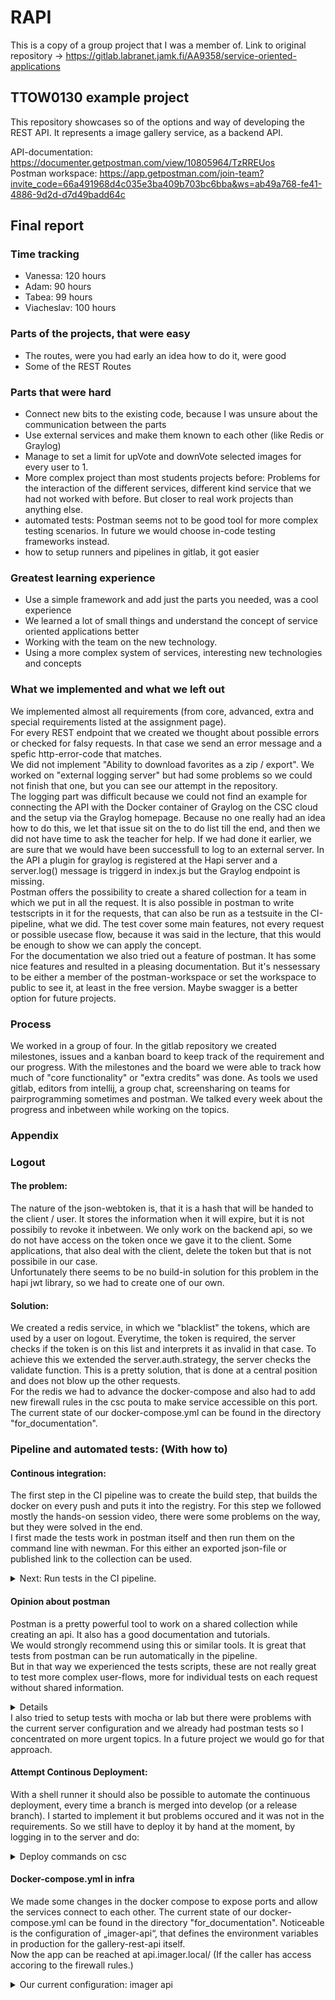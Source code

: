 # RAPI
This is a copy of a group project that I was a member of.
Link to original repository -> https://gitlab.labranet.jamk.fi/AA9358/service-oriented-applications


## TTOW0130 example project

This repository showcases so of the options and way of developing the REST API.
It represents a image gallery service, as a backend API.

API-documentation: https://documenter.getpostman.com/view/10805964/TzRREUos <br>
Postman workspace: https://app.getpostman.com/join-team?invite_code=66a491968d4c035e3ba409b703bc6bba&ws=ab49a768-fe41-4886-9d2d-d7d49badd64c

## Final report
### Time tracking

- Vanessa: 120 hours
- Adam: 90 hours 
- Tabea: 99 hours
- Viacheslav: 100 hours

### Parts of the projects, that were easy
- The routes, were you had early an idea how to do it, were good
- Some of the REST Routes

### Parts that were hard
- Connect new bits to the existing code, because I was unsure about the communication between the parts
- Use external services and make them known to each other (like Redis or Graylog)
- Manage to set a limit for upVote and downVote selected images for every user to 1.
- More complex project than most students projects before: Problems for the interaction of the different services, different kind service that we had not worked with before. But closer to real work projects than anything else.
- automated tests: Postman seems not to be good tool for more complex testing scenarios. In future we would choose in-code testing frameworks instead.
- how to setup runners and pipelines in gitlab, it got easier 

### Greatest learning experience
- Use a simple framework and add just the parts you needed, was a cool experience
- We learned a lot of small things and understand the concept of service oriented applications better
- Working with the team on the new technology.
- Using a more complex system of services, interesting new technologies and concepts

### What we implemented and what we left out
We implemented almost all requirements (from core, advanced, extra and special requirements listed at the assignment page).<br>
For every REST endpoint that we created we thought about possible errors or checked for falsy requests. In that case we send an error message and a spefic http-error-code that matches. <br> 
We did not implement "Ability to download favorites as a zip / export". We worked on "external logging server" but had some problems so we could not finish that one, but you can see our attempt in the repository. <br>
The logging part was difficult because we could not find an example for connecting the API with the Docker container of Graylog on the CSC cloud and the setup via the Graylog homepage. Because no one really had an idea how to do this, we let that issue sit on the to do list till the end, and then we did not have time to ask the teacher for help. If we had done it earlier, we are sure that we would have been successfull to log to an external server. In the API a plugin for graylog is registered at the Hapi server and a server.log() message is triggerd in index.js but the Graylog endpoint is missing.<br>
Postman offers the possibility to create a shared collection for a team in which we put in all the request. It is also possible in postman to write testscripts in it for the requests, that can also be run as a testsuite in the CI-pipeline, what we did. The test cover some main features, not every request or possible usecase flow, because it was said in the lecture, that this would be enough to show we can apply the concept.<br>
For the documentation we also tried out a feature of postman. It has some nice features and resulted in a pleasing documentation. But it's nessessary to be either a member of the postman-workspace or set the workspace to public to see it, at least in the free version. Maybe swagger is a better option for future projects. 

### Process
We worked in a group of four. In the gitlab repository we created milestones, issues and a kanban board to keep track of the requirement and our progress. With the milestones and the board we were able to track how much of "core functionality" or "extra credits" was done. As tools we used gitlab, editors from intellij, a group chat, screensharing on teams for pairprogramming sometimes and postman. We talked every week about the progress and inbetween while working on the topics.

### Appendix

### Logout
#### The problem: 
The nature of the json-webtoken is, that it is a hash that will be handed to the client / user. It stores the information when it will expire, but it is not possibily to revoke it inbetween. We only work on the backend api, so we do not have access on the token once we gave it to the client. Some applications, that also deal with the client, delete the token but that is not possibile in our case. <br>
Unfortunately there seems to be no build-in solution for this problem in the hapi jwt library, so we had to create one of our own.<br>
#### Solution: 
We created a redis service, in which we "blacklist" the tokens, which are used by a user on logout. Everytime, the token is required, the server checks if the token is on this list and interprets it as invalid in that case.
To achieve this we extended the server.auth.strategy, the server checks the validate function. This is a pretty solution, that is done at a central position and does not blow up the other requests. <br>
For the redis we had to advance the docker-compose and also had to add new firewall rules in the csc pouta to make service accessible on this port. The current state of our docker-compose.yml can be found in the directory "for_documentation".

### Pipeline and automated tests: (With how to)
#### Continous integration: 
The first step in the CI pipeline was to create the build step, that builds the docker on every push and puts it into the registry. 
For this step we followed mostly the hands-on session video, there were some problems on the way, but they were solved in the end.<br>
I first made the  tests work in postman itself and then run them on the command line with newman. 
For this either an exported json-file or published link to the collection can be used. 
<details>
  <summary>Next: Run tests in the CI pipeline. </summary>

To excluded other possible errors, I first used a reduced export with only one simple test. After many tries I finally installed a new gitlab script runner on the csc server. 
I had no access to some information of the shared general runner, but I could change the attributes and lookup the ip of newly installed runner and gave it access through the firewall rules in the csc pouta e.g. to port 5430 and for minio.
[Instructions to install runner](https://docs.gitlab.com/runner/install/linux-repository.html) <br>
Go to csc instance via ssh on CLI and install a runner of type „shell“:
```
curl -L "https://packages.gitlab.com/install/repositories/runner/gitlab-runner/script.deb.sh" | sudo bash
export GITLAB_RUNNER_DISABLE_SKEL=true; sudo -E apt-get install gitlab-runner 
```
Go to your-gitlab-project —> settings —> ci_cd —> Set up a specific runner manually —> take the given url and token<br>
and use them to register a new runner of type shell via command-line on the server:<br>
```
sudo gitlab-runner register
```
Next problem and solution: You need add gitlab to docker user group to be able to run docker commands:
```
sudo usermod -aG docker gitlab-runner
```
Install npm and newman directly on the csc server, because the runner does not have the according access rights.<br>
Next you can edit the „.gitlab-ci.yml“ to add the test-stage.
Since it is a shell runner, you can use normal shell commands in the „.gitlab-ci.yml“ for troubleshooting or to check if tools or libraries are correctly installed, docker ps etc. <br>
Add a new stage „test“, use „docker:latest“ from docker hub as base image, do not forget to add the tag of the test-runner at the end.
Previously we already put the credentials for docker-login into gitlab -> settings —> variables. Put also the postman access token there and masked it, so it does not show up in the logs.<br>
The exact commands for the CI to run the tests can be found in our „.gitlab-ci.yml“: Do the docker login, pull the docker container from the registry, run it, run the postman tests with newman and afterwards stop and remove the test-container.<br>
If that worked with the first simple test, use the published link postman, update the link after each change (click on collection name -> share collection -> get public link)<br>
<details>
  <summary>Opinion:</summary>
It may seem that github and gitlab pipelines would work in the same way but there are definitely some differences in syntax and setup, for which research is needed, e.g. for the runners. But after that, a lot can  be adapted. <br>
It is more complicated than in a simple project, to work with multiple services in a service oriented application, in which all have to be reachable for each other and also for the pipeline. This was a valuable learning experience.
</details>

</details>


#### Opinion about postman
Postman is a pretty powerful tool to work on a shared collection while creating an api. It also has a good documentation and tutorials.<br>
We would strongly recommend using this or similar tools. It is great that tests from postman can be run automatically in the pipeline. 
<br>But in that way we experienced the tests scripts, these are not really great to test more complex user-flows, more for individual tests on each request without shared information.
<details>
  <summary>Details</summary>
It is possible to e.g. set values in environment variable to share them between request or tests. But in the pipeline this sometimes fails without a code-error and then succeeds on rerun. The environment seems to be less stable in that case. <br>
Other in-code libraries we used in the past allow easier share of created values and to create multiple and more complex use-case-flows that are tested.
Having tests that are connected between each other have an impact on using the requests in postman in isolation during development. It seems like the tool is better suited for isolated unit-tests, but we needed e.g. the authorisation token in the requests.
But our experience and knowledge about the postman tests are for sure limited. And test-pipelines often seem to have „fail because of strange connection problems“ issues or similar that do not occur on local test run, at least in my experience so far.
</details>
I also tried to setup tests with mocha or lab but there were problems with the current server configuration and we already had postman tests so I concentrated on more urgent topics. In a future project we would go for that approach.

#### Attempt Continous Deployment:
With a shell runner it should also be possible to automate the continuous deployment, every time a branch is merged into develop (or a release branch). I started to implement it but problems occured and it was not in the requirements. 
So we still have to deploy it by hand at the moment, by logging in to the server and do:
<details>
  <summary>Deploy commands on csc</summary>

    docker login -u  < user>  -p < password> gitlab.labranet.jamk.fi:4567
    docker pull gitlab.labranet.jamk.fi:4567/aa9358/service-oriented-applications:latest
    sudo docker-compose up -d imager-api

</details>


#### Docker-compose.yml in infra
We made some changes in the docker compose to expose ports and allow the services connect to each other. The current state of our docker-compose.yml can be found in the directory "for_documentation".
Noticeable is the configuration of „imager-api“, that defines the environment variables in production for the gallery-rest-api itself.<br>
Now the app can be reached at api.imager.local/ (If the caller has access accoring to the firewall rules.)

<details>
  <summary>Our current configuration: imager api</summary>
*** password removed here

     imager-api:
        image: gitlab.labranet.jamk.fi:4567/aa9358/service-oriented-applications:latest
        container_name: imager-api
        networks:
            - soanet
        environment:
            DB_HOST: pgpool
            DB_PORT: 5432
            DB_USER: ***
            DB_PASS: ***
            MINIO_ENDPOINT: minio
            MINIO_ACCESS: ***
            MINI_PASS: ***
            MINIO_PORT: 9001
            REDIS_HOST: redis
        ports:
            - 127.0.0.1:9999:8000
        logging:
            driver: gelf
            options:
                gelf-address: "udp://localhost:12201"


</details>
